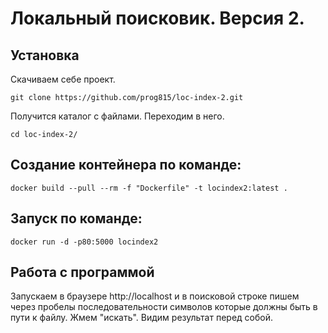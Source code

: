 # Локальный поисковик. Версия 2.

## Установка
Скачиваем себе проект.
```
git clone https://github.com/prog815/loc-index-2.git
```
Получится каталог с файлами. Переходим в него.
```
cd loc-index-2/
```

## Создание контейнера по команде:

```
docker build --pull --rm -f "Dockerfile" -t locindex2:latest .
```

## Запуск по команде:

```
docker run -d -p80:5000 locindex2
```

## Работа с программой
Запускаем в браузере http://localhost и в поисковой строке пишем через пробелы последовательности символов которые должны быть в пути к файлу. Жмем "искать". Видим результат перед собой.